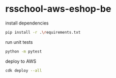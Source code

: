 # rsschool-aws-eshop-be

install dependencies
```sh
pip install -r .\requirements.txt
```

run unit tests
```sh
python -m pytest
```

deploy to AWS
```sh
cdk deploy --all
```
